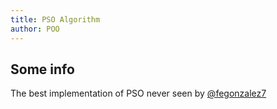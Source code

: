 ```yaml
---
title: PSO Algorithm
author: POO
---
```

## Some info
The best implementation of PSO never seen by [@fegonzalez7](https://github.com/fegonzalez7)
